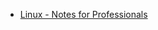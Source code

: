 - [Linux - Notes for Professionals](https://goalkicker.com/LinuxBook/LinuxNotesForProfessionals.pdf)
